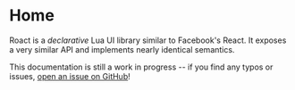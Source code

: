 # Home
Roact is a *declarative* Lua UI library similar to Facebook's React. It exposes a very similar API and implements nearly identical semantics.

This documentation is still a work in progress -- if you find any typos or issues, [open an issue on GitHub](https://github.com/Roblox/roact/issues)!